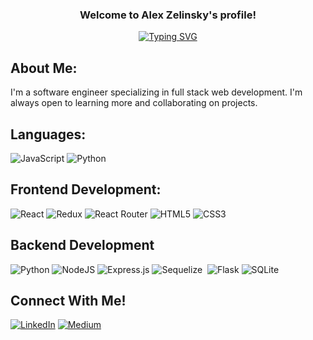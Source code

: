 <h3 align="center">
  Welcome to Alex Zelinsky's profile!
</h3>

<p align="center">
<!--  Denver Coder Typing SVG  -->
<a href="https://git.io/typing-svg"><img src="https://readme-typing-svg.herokuapp.com?font=Arvo&size=28&pause=1000&center=true&vCenter=true&width=440&height=45&lines=Software+Engineer;Full+Stack+Web+Developer;Technical+Writer;" alt="Typing SVG" /></a>
</p>

## About Me:

I'm a software engineer specializing in full stack web development. I'm always open to learning more and collaborating on projects.

## Languages:
![JavaScript](https://img.shields.io/badge/javascript-%23323330.svg?style=for-the-badge&logo=javascript&logoColor=%23F7DF1E)
![Python](https://img.shields.io/badge/python-3670A0?style=for-the-badge&logo=python&logoColor=ffdd54)

## Frontend Development:
![React](https://img.shields.io/badge/react-%2320232a.svg?style=for-the-badge&logo=react&logoColor=%2361DAFB)
![Redux](https://img.shields.io/badge/redux-%23593d88.svg?style=for-the-badge&logo=redux&logoColor=white)
![React Router](https://img.shields.io/badge/React_Router-CA4245?style=for-the-badge&logo=react-router&logoColor=white)
![HTML5](https://img.shields.io/badge/html5-%23E34F26.svg?style=for-the-badge&logo=html5&logoColor=white)
![CSS3](https://img.shields.io/badge/css3-%231572B6.svg?style=for-the-badge&logo=css3&logoColor=white)

## Backend Development
![Python](https://img.shields.io/badge/python-3670A0?style=for-the-badge&logo=python&logoColor=ffdd54)
![NodeJS](https://img.shields.io/badge/node.js-6DA55F?style=for-the-badge&logo=node.js&logoColor=white)
![Express.js](https://img.shields.io/badge/express.js-%23404d59.svg?style=for-the-badge&logo=express&logoColor=%2361DAFB)
![Sequelize](https://img.shields.io/badge/Sequelize-52B0E7?style=for-the-badge&logo=Sequelize&logoColor=white)
<a href='https://www.sqlalchemy.org/' target="_blank"><img alt='' src='https://img.shields.io/badge/SQLALCHEMY-100000?style=for-the-badge&logo=&logoColor=white&labelColor=black&color=B60707'/></a>
![Flask](https://img.shields.io/badge/flask-%23000.svg?style=for-the-badge&logo=flask&logoColor=white)
![SQLite](https://img.shields.io/badge/sqlite-%2307405e.svg?style=for-the-badge&logo=sqlite&logoColor=white)

## Connect With Me!
<a href="https://www.linkedin.com/in/alex-zelinsky/" target="_blank">![LinkedIn](https://img.shields.io/badge/linkedin-%230077B5.svg?style=for-the-badge&logo=linkedin&logoColor=white)</a>
<a href="https://medium.com/@alexzelinsky124" target="_blank">![Medium](https://img.shields.io/badge/Medium-12100E?style=for-the-badge&logo=medium&logoColor=white)</a>
